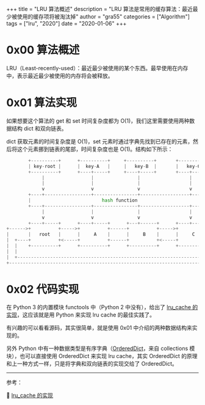 +++
title = "LRU 算法概述"
description = "LRU 算法是常用的缓存算法：最近最少被使用的缓存项将被淘汰掉"
author = "gra55"
categories = ["Algorithm"]
tags = ["lru", "2020"]
date = "2020-01-06"
+++

# 0x00 算法概述

LRU（Least-recently-used）：最近最少被使用的某个东西。最早使用在内存中，表示最近最少被使用的内存将会被释放。

# 0x01 算法实现

如果想要这个算法的 get 和 set 时间复杂度都为 O(1)，我们这里需要使用两种数据结构 dict 和双向链表。

dict 获取元素的时间复杂度是 O(1)，set 元素时通过字典先找到已存在的元素，然后将这个元素挪到链表的尾部，时间复杂度也是 O(1)。结构如下所示：

```python
        +----------+      +----------+     +----------+       +----------+
        | key-root |      |  key-A   |     |   key-B  |       |   key-C  |
        +----------+      +----+-----+     +----+-----+       +----+-----+
             |                 |                |                  |
             |                 |                |                  |
             v                 v                v                  v
        +----+-----------------+----------------+------------------+----------+
        |                          hash function                              |
        +----+-----------------+----------------+------------------+----------+
             |                 |                |                  |
             v                 v                v                  v
        +----+-----+      +----+-----+      +---+------+      +----+-----+
+------>+          +----->+          +------+          +----->+          +--------+
|       |   root   |      |     A    |      |     B    |      |     C    |        |
|  +----+          +<-----+          +------+          +<-----+          +<---+   |
|  |    +----------+      +----------+      +----------+      +----------+    |   |
|  |                                                                          |   |
|  +--------------------------------------------------------------------------+   |
+---------------------------------------------------------------------------------+
```

# 0x02 代码实现

在 Python 3 的内置模块 functools 中（Python 2 中没有），给出了 [lru_cache 的实现](https://github.com/python/cpython/blob/3.7/Lib/functools.py)，这应该就是用 Python 来实现 lru cache 的最佳实践了。

有兴趣的可以看看源码，其实很简单，就是使用 0x01 中介绍的两种数据结构来实现的。

另外 Python 中有一种数据类型是有序字典（[OrderedDict](https://docs.python.org/2.7/library/collections.html#ordereddict-objects)，来自 collections 模块），也可以直接使用 OrderedDict 来实现 lru cache，其实 OrderedDict 的原理和上一种方式一样，只是将字典和双向链表的实现交给了 OrderedDict。

---
参考：

:pushpin:  [lru_cache 的实现](https://github.com/python/cpython/blob/3.7/Lib/functools.py)
